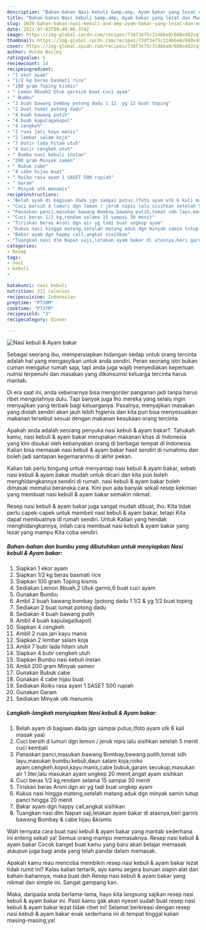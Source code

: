 ```yaml
---
description: "Bahan-bahan Nasi kebuli &amp;amp; Ayam bakar yang lezat dan Mudah Dibuat"
title: "Bahan-bahan Nasi kebuli &amp;amp; Ayam bakar yang lezat dan Mudah Dibuat"
slug: 1039-bahan-bahan-nasi-kebuli-and-amp-ayam-bakar-yang-lezat-dan-mudah-dibuat
date: 2021-07-03T09:49:06.374Z
image: https://img-global.cpcdn.com/recipes/73df3e75c314bba0/680x482cq70/nasi-kebuli-ayam-bakar-foto-resep-utama.jpg
thumbnail: https://img-global.cpcdn.com/recipes/73df3e75c314bba0/680x482cq70/nasi-kebuli-ayam-bakar-foto-resep-utama.jpg
cover: https://img-global.cpcdn.com/recipes/73df3e75c314bba0/680x482cq70/nasi-kebuli-ayam-bakar-foto-resep-utama.jpg
author: Hulda Bailey
ratingvalue: 5
reviewcount: 14
recipeingredient:
- "1 ekor ayam"
- "1/2 kg beras basmati rice"
- "100 gram Toping kismis"
- " Lemon 8buah2 Utuk garnis6 buat cuci ayam"
- " Bumbu"
- "2 buah bawang bombay potong dadu 1 12  yg 12 buat toping"
- "2 buat tomat potong dadu"
- "4 buah bawang putih"
- "4 buah kapulagakapol"
- "4 cengkeh"
- "2 ruas jari kayu manis"
- "2 lembar salam koja"
- "7 butir lada hitam utuh"
- "4 butir cengkeh utuh"
- " Bumbu nasi kebuli instan"
- "200 gram Minyak samen"
- " Bubuk cabe"
- "4 cabe hijau buat"
- " Roiko rasa ayam 1 SASET 500 rupiah"
- " Garam"
- " Minyak utk menumis"
recipeinstructions:
- "Belah ayam di bagiaan dada jgn sampai putus,(foto ayam utk 6 kali masak yaa)"
- "Cuci bersih d lumuri dgn lemon / jeruk nipis lalu sisihkan setelah 5 menit cuci kembali"
- "Panaskan panci,masukan bawang Bombay,bawang putih,tomat sdh layu,masukan bumbu kebuli,daun salam koja,roiko ayam,cengkeh,kopol,kayu manis,cabe bubuk,garam secukup,masukan air 1 liter,lalu masukan ayam ungkep 20 menit,angat ayam sisihkan"
- "Cuci beras 1/2 kg,rendam selama 15 sampai 30 menit"
- "Tiriskan beras Aroni dgn air yg tadi buat ungkep ayam"
- "Kukus nasi hingga mateng,setelah matang aduk dgn minyak samin tutup panci hingga 20 menit"
- "Bakar ayam dgn happy call,angkat sisihkan"
- "Tuangkan nasi dlm Napan saji,letakan ayam bakar di atasnya,beri garnis bawang Bombay &amp; cabe hijau &amp;kismis"
categories:
- Resep
tags:
- nasi
- kebuli
- 

katakunci: nasi kebuli  
nutrition: 211 calories
recipecuisine: Indonesian
preptime: "PT18M"
cooktime: "PT37M"
recipeyield: "3"
recipecategory: Dinner

---
```



![Nasi kebuli &amp; Ayam bakar](https://img-global.cpcdn.com/recipes/73df3e75c314bba0/680x482cq70/nasi-kebuli-ayam-bakar-foto-resep-utama.jpg)

Sebagai seorang ibu, mempersiapkan hidangan sedap untuk orang tercinta adalah hal yang mengasyikan untuk anda sendiri. Peran seorang istri bukan cuman mengatur rumah saja, tapi anda juga wajib menyediakan keperluan nutrisi terpenuhi dan masakan yang dikonsumsi keluarga tercinta harus mantab.

Di era  saat ini, anda sebenarnya bisa mengorder panganan jadi tanpa harus ribet mengolahnya dulu. Tapi banyak juga lho mereka yang selalu ingin menyajikan yang terbaik bagi keluarganya. Pasalnya, menyajikan masakan yang diolah sendiri akan jauh lebih higienis dan kita pun bisa menyesuaikan makanan tersebut sesuai dengan makanan kesukaan orang tercinta. 



Apakah anda adalah seorang penyuka nasi kebuli &amp; ayam bakar?. Tahukah kamu, nasi kebuli &amp; ayam bakar merupakan makanan khas di Indonesia yang kini disukai oleh kebanyakan orang di berbagai tempat di Indonesia. Kalian bisa memasak nasi kebuli &amp; ayam bakar hasil sendiri di rumahmu dan boleh jadi santapan kegemaranmu di akhir pekan.

Kalian tak perlu bingung untuk menyantap nasi kebuli &amp; ayam bakar, sebab nasi kebuli &amp; ayam bakar mudah untuk dicari dan kita pun boleh menghidangkannya sendiri di rumah. nasi kebuli &amp; ayam bakar boleh dimasak memalui beraneka cara. Kini pun ada banyak sekali resep kekinian yang membuat nasi kebuli &amp; ayam bakar semakin nikmat.

Resep nasi kebuli &amp; ayam bakar juga sangat mudah dibuat, lho. Kita tidak perlu capek-capek untuk membeli nasi kebuli &amp; ayam bakar, tetapi Kita dapat membuatnya di rumah sendiri. Untuk Kalian yang hendak menghidangkannya, inilah cara membuat nasi kebuli &amp; ayam bakar yang lezat yang mampu Kita coba sendiri.

<!--inarticleads1-->

##### Bahan-bahan dan bumbu yang dibutuhkan untuk menyiapkan Nasi kebuli &amp; Ayam bakar:

1. Siapkan 1 ekor ayam
1. Siapkan 1/2 kg beras basmati rice
1. Siapkan 100 gram Toping kismis
1. Sediakan  Lemon 8buah,2 Utuk garnis,6 buat cuci ayam
1. Gunakan  Bumbu
1. Ambil 2 buah bawang bombay (potong dadu 1 1/2 &amp; yg 1/2 buat toping
1. Sediakan 2 buat tomat potong dadu
1. Sediakan 4 buah bawang putih
1. Ambil 4 buah kapulaga(kapol)
1. Siapkan 4 cengkeh
1. Ambil 2 ruas jari kayu manis
1. Siapkan 2 lembar salam koja
1. Ambil 7 butir lada hitam utuh
1. Siapkan 4 butir cengkeh utuh
1. Siapkan  Bumbu nasi kebuli instan
1. Ambil 200 gram Minyak samen
1. Gunakan  Bubuk cabe
1. Gunakan 4 cabe hijau buat
1. Sediakan  Roiko rasa ayam 1 SASET 500 rupiah
1. Gunakan  Garam
1. Sediakan  Minyak utk menumis




<!--inarticleads2-->

##### Langkah-langkah menyiapkan Nasi kebuli &amp; Ayam bakar:

1. Belah ayam di bagiaan dada jgn sampai putus,(foto ayam utk 6 kali masak yaa)
1. Cuci bersih d lumuri dgn lemon / jeruk nipis lalu sisihkan setelah 5 menit cuci kembali
1. Panaskan panci,masukan bawang Bombay,bawang putih,tomat sdh layu,masukan bumbu kebuli,daun salam koja,roiko ayam,cengkeh,kopol,kayu manis,cabe bubuk,garam secukup,masukan air 1 liter,lalu masukan ayam ungkep 20 menit,angat ayam sisihkan
1. Cuci beras 1/2 kg,rendam selama 15 sampai 30 menit
1. Tiriskan beras Aroni dgn air yg tadi buat ungkep ayam
1. Kukus nasi hingga mateng,setelah matang aduk dgn minyak samin tutup panci hingga 20 menit
1. Bakar ayam dgn happy call,angkat sisihkan
1. Tuangkan nasi dlm Napan saji,letakan ayam bakar di atasnya,beri garnis bawang Bombay &amp; cabe hijau &amp;kismis




Wah ternyata cara buat nasi kebuli &amp; ayam bakar yang mantab sederhana ini enteng sekali ya! Semua orang mampu memasaknya. Resep nasi kebuli &amp; ayam bakar Cocok banget buat kamu yang baru akan belajar memasak ataupun juga bagi anda yang telah pandai dalam memasak.

Apakah kamu mau mencoba membikin resep nasi kebuli &amp; ayam bakar lezat tidak rumit ini? Kalau kalian tertarik, ayo kamu segera buruan siapin alat dan bahan-bahannya, maka buat deh Resep nasi kebuli &amp; ayam bakar yang nikmat dan simple ini. Sangat gampang kan. 

Maka, daripada anda berlama-lama, hayo kita langsung sajikan resep nasi kebuli &amp; ayam bakar ini. Pasti kamu gak akan nyesel sudah buat resep nasi kebuli &amp; ayam bakar lezat tidak ribet ini! Selamat berkreasi dengan resep nasi kebuli &amp; ayam bakar enak sederhana ini di tempat tinggal kalian masing-masing,ya!.


